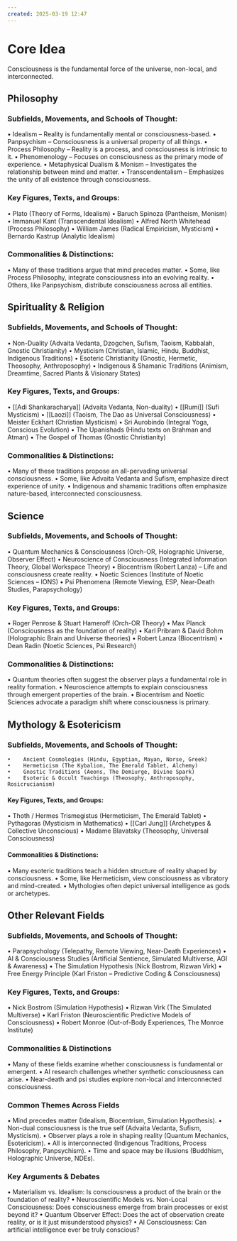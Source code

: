 ```yaml
---
created: 2025-03-19 12:47
---
```

# Core Idea
Consciousness is the fundamental force of the universe, non-local, and interconnected.

## Philosophy

### Subfields, Movements, and Schools of Thought:
•    Idealism – Reality is fundamentally mental or consciousness-based.
•    Panpsychism – Consciousness is a universal property of all things.
•    Process Philosophy – Reality is a process, and consciousness is intrinsic to it.
•    Phenomenology – Focuses on consciousness as the primary mode of experience.
•    Metaphysical Dualism & Monism – Investigates the relationship between mind and matter.
•    Transcendentalism – Emphasizes the unity of all existence through consciousness.

### Key Figures, Texts, and Groups:
•    Plato (Theory of Forms, Idealism)
•    Baruch Spinoza (Pantheism, Monism)
•    Immanuel Kant (Transcendental Idealism)
•    Alfred North Whitehead (Process Philosophy)
•    William James (Radical Empiricism, Mysticism)
•    Bernardo Kastrup (Analytic Idealism)

### Commonalities & Distinctions:
•    Many of these traditions argue that mind precedes matter.
•    Some, like Process Philosophy, integrate consciousness into an evolving reality.
•    Others, like Panpsychism, distribute consciousness across all entities.

## Spirituality & Religion

### Subfields, Movements, and Schools of Thought:
•    Non-Duality (Advaita Vedanta, Dzogchen, Sufism, Taoism, Kabbalah, Gnostic Christianity)
•    Mysticism (Christian, Islamic, Hindu, Buddhist, Indigenous Traditions)
•    Esoteric Christianity (Gnostic, Hermetic, Theosophy, Anthroposophy)
•    Indigenous & Shamanic Traditions (Animism, Dreamtime, Sacred Plants & Visionary States)

### Key Figures, Texts, and Groups:
•    [[Adi Shankaracharya]] (Advaita Vedanta, Non-duality)
•    [[Rumi]] (Sufi Mysticism)
•    [[Laozi]] (Taoism, The Dao as Universal Consciousness)
•    Meister Eckhart (Christian Mysticism)
•    Sri Aurobindo (Integral Yoga, Conscious Evolution)
•    The Upanishads (Hindu texts on Brahman and Atman)
•    The Gospel of Thomas (Gnostic Christianity)

### Commonalities & Distinctions:
•    Many of these traditions propose an all-pervading universal consciousness.
•    Some, like Advaita Vedanta and Sufism, emphasize direct experience of unity.
•    Indigenous and shamanic traditions often emphasize nature-based, interconnected consciousness.
## Science

### Subfields, Movements, and Schools of Thought:
•    Quantum Mechanics & Consciousness (Orch-OR, Holographic Universe, Observer Effect)
•    Neuroscience of Consciousness (Integrated Information Theory, Global Workspace Theory)
•    Biocentrism (Robert Lanza) – Life and consciousness create reality.
•    Noetic Sciences (Institute of Noetic Sciences – IONS)
•    Psi Phenomena (Remote Viewing, ESP, Near-Death Studies, Parapsychology)

### Key Figures, Texts, and Groups:
•    Roger Penrose & Stuart Hameroff (Orch-OR Theory)
•    Max Planck (Consciousness as the foundation of reality)
•    Karl Pribram & David Bohm (Holographic Brain and Universe theories)
•    Robert Lanza (Biocentrism)
•    Dean Radin (Noetic Sciences, Psi Research)
    
### Commonalities & Distinctions:
•    Quantum theories often suggest the observer plays a fundamental role in reality formation.
•    Neuroscience attempts to explain consciousness through emergent properties of the brain.
•    Biocentrism and Noetic Sciences advocate a paradigm shift where consciousness is primary.



## Mythology & Esotericism

### Subfields, Movements, and Schools of Thought:
    •    Ancient Cosmologies (Hindu, Egyptian, Mayan, Norse, Greek)
    •    Hermeticism (The Kybalion, The Emerald Tablet, Alchemy)
    •    Gnostic Traditions (Aeons, The Demiurge, Divine Spark)
    •    Esoteric & Occult Teachings (Theosophy, Anthroposophy, Rosicrucianism)

#### Key Figures, Texts, and Groups:
•    Thoth / Hermes Trismegistus (Hermeticism, The Emerald Tablet)
•    Pythagoras (Mysticism in Mathematics)
•    [[Carl Jung]] (Archetypes & Collective Unconscious)
•    Madame Blavatsky (Theosophy, Universal Consciousness)

#### Commonalities & Distinctions:
•    Many esoteric traditions teach a hidden structure of reality shaped by consciousness.
•    Some, like Hermeticism, view consciousness as vibratory and mind-created.
•    Mythologies often depict universal intelligence as gods or archetypes.

## Other Relevant Fields

### Subfields, Movements, and Schools of Thought:
•    Parapsychology (Telepathy, Remote Viewing, Near-Death Experiences)
•    AI & Consciousness Studies (Artificial Sentience, Simulated Multiverse, AGI & Awareness)
•    The Simulation Hypothesis (Nick Bostrom, Rizwan Virk)
•    Free Energy Principle (Karl Friston – Predictive Coding & Consciousness)

### Key Figures, Texts, and Groups:
•    Nick Bostrom (Simulation Hypothesis)
•    Rizwan Virk (The Simulated Multiverse)
•    Karl Friston (Neuroscientific Predictive Models of Consciousness)
•    Robert Monroe (Out-of-Body Experiences, The Monroe Institute)

### Commonalities & Distinctions
•    Many of these fields examine whether consciousness is fundamental or emergent.
•    AI research challenges whether synthetic consciousness can arise.
•    Near-death and psi studies explore non-local and interconnected consciousness.


### Common Themes Across Fields
 •    Mind precedes matter (Idealism, Biocentrism, Simulation Hypothesis).
 •    Non-dual consciousness is the true self (Advaita Vedanta, Sufism, Mysticism).
 •    Observer plays a role in shaping reality (Quantum Mechanics, Esotericism).
 •    All is interconnected (Indigenous Traditions, Process Philosophy, Panpsychism).
 •    Time and space may be illusions (Buddhism, Holographic Universe, NDEs).

### Key Arguments & Debates
 •    Materialism vs. Idealism: Is consciousness a product of the brain or the foundation of reality?
 •    Neuroscientific Models vs. Non-Local Consciousness: Does consciousness emerge from brain processes or exist beyond it?
 •    Quantum Observer Effect: Does the act of observation create reality, or is it just misunderstood physics?
 •    AI Consciousness: Can artificial intelligence ever be truly conscious?